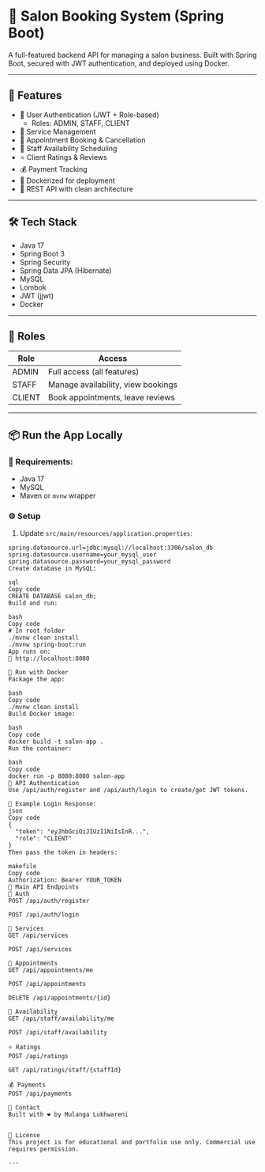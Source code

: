# 💇 Salon Booking System (Spring Boot)

A full-featured backend API for managing a salon business. Built with Spring Boot, secured with JWT authentication, and deployed using Docker.

---

## 🚀 Features

- 🔐 User Authentication (JWT + Role-based)
  - Roles: ADMIN, STAFF, CLIENT
- 💇 Service Management
- 📅 Appointment Booking & Cancellation
- 📆 Staff Availability Scheduling
- ⭐ Client Ratings & Reviews
- 💰 Payment Tracking
- 🐳 Dockerized for deployment
- 📡 REST API with clean architecture

---

## 🛠 Tech Stack

- Java 17
- Spring Boot 3
- Spring Security
- Spring Data JPA (Hibernate)
- MySQL
- Lombok
- JWT (jjwt)
- Docker

---

## 🧠 Roles

| Role   | Access                                 |
|--------|----------------------------------------|
| ADMIN  | Full access (all features)             |
| STAFF  | Manage availability, view bookings     |
| CLIENT | Book appointments, leave reviews       |

---

## 📦 Run the App Locally

### 🔧 Requirements:
- Java 17
- MySQL
- Maven or `mvnw` wrapper

### ⚙️ Setup

1. Update `src/main/resources/application.properties`:
```properties
spring.datasource.url=jdbc:mysql://localhost:3306/salon_db
spring.datasource.username=your_mysql_user
spring.datasource.password=your_mysql_password
Create database in MySQL:

sql
Copy code
CREATE DATABASE salon_db;
Build and run:

bash
Copy code
# In root folder
./mvnw clean install
./mvnw spring-boot:run
App runs on:
📍 http://localhost:8080

🐳 Run with Docker
Package the app:

bash
Copy code
./mvnw clean install
Build Docker image:

bash
Copy code
docker build -t salon-app .
Run the container:

bash
Copy code
docker run -p 8080:8080 salon-app
🔐 API Authentication
Use /api/auth/register and /api/auth/login to create/get JWT tokens.

🧪 Example Login Response:
json
Copy code
{
  "token": "eyJhbGciOiJIUzI1NiIsInR...",
  "role": "CLIENT"
}
Then pass the token in headers:

makefile
Copy code
Authorization: Bearer YOUR_TOKEN
📡 Main API Endpoints
🧾 Auth
POST /api/auth/register

POST /api/auth/login

💇 Services
GET /api/services

POST /api/services

📅 Appointments
GET /api/appointments/me

POST /api/appointments

DELETE /api/appointments/{id}

📆 Availability
GET /api/staff/availability/me

POST /api/staff/availability

⭐ Ratings
POST /api/ratings

GET /api/ratings/staff/{staffId}

💰 Payments
POST /api/payments

🙋 Contact
Built with ❤️ by Mulanga Lukhwareni


📄 License
This project is for educational and portfolio use only. Commercial use requires permission.

---

